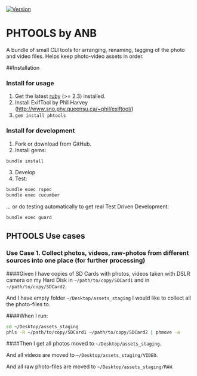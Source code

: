 [![Version     ](https://img.shields.io/gem/v/phtools.svg?style=flat)](https://rubygems.org/gems/phtools)
# PHTOOLS by ANB
A bundle of small CLI tools for arranging, renaming, tagging of the photo and video files. Helps keep photo-video assets in order.

##Installation
### Install for usage
1. Get the latest [ruby](https://www.ruby-lang.org/) (>= 2.3) installed.
2. Install ExifTool by Phil Harvey (http://www.sno.phy.queensu.ca/~phil/exiftool/)
3. `gem install phtools`

### Install for development
1. Fork or download from GitHub.
2. Install gems:
```sh
bundle install
```
3. Develop
4. Test:
```sh
bundle exec rspec
bundle exec cucumber
```
... or do testing automatically to get real Test Driven Development:
```sh
bundle exec guard
```

## PHTOOLS Use cases
### Use Case 1. Collect photos, videos, raw-photos from different sources into one place (for further processing)

####Given
I have copies of SD Cards with photos, videos taken with DSLR camera on my Hard Disk in `~/path/to/copy/SDCard1` and in `~/path/to/copy/SDCard2`.

And I have empty folder `~/Desktop/assets_staging` I would like to collect all the photo-files to.

####When
I run:
```sh
cd ~/Desktop/assets_staging
phls -R ~/path/to/copy/SDCard1 ~/path/to/copy/SDCard2 | phmove -a
```

####Then
I get all photos moved to `~/Desktop/assets_staging`.

And all videos are moved to `~/Desktop/assets_staging/VIDEO`.

And all raw photo-files are moved to `~/Desktop/assets_staging/RAW`.
